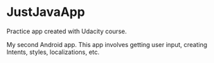 # JustJavaApp
Practice app created with Udacity course.

My second Android app. This app involves getting user input, creating Intents, styles, localizations, etc.
